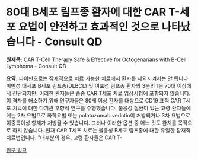 # 80대 B세포 림프종 환자에 대한 CAR T-세포 요법이 안전하고 효과적인 것으로 나타났습니다 - Consult QD

**원제목:** CAR T-Cell Therapy Safe &amp; Effective for Octogenarians with B-Cell Lymphoma - Consult QD

**요약:** 나이만으로는 잠재적으로 치료 가능한 치료에서 환자를 제외시켜서는 안 됩니다.
미만성 대세포 B세포 림프종(DLBCL) 및 여포성 림프종 환자의 3분의 1은 70대 이상에서 진단되지만, 이러한 환자들은 종종 CAR T세포 치료 임상시험에 포함되지 않습니다. 이 격차를 해소하기 위해 연구자들은 80세 이상 환자를 대상으로 CD19 표적 CAR T세포 치료에 대한 다기관 후향적 연구를 수행했습니다.
불응성 질환이 있는 고령 환자들에게는 2차 요법으로 화학요법 또는 polatuzumab vedotin이 처방되거나 3차 요법으로 이중특이성 항체가 처방될 수 있습니다. 그러나 이러한 옵션 중 어느 것도 완치를 목적으로 하지 않습니다. 현재 CAR T세포 치료는 불응성 B세포 림프종에 대한 유일한 잠재적 치료법입니다.
"대부분의 경우, 고령 환자들은 CAR T-

[원문 링크](https://consultqd.clevelandclinic.org/car-t-cell-therapy-safe--effective-for-octogenarians-with-b-cell-lymphoma)
